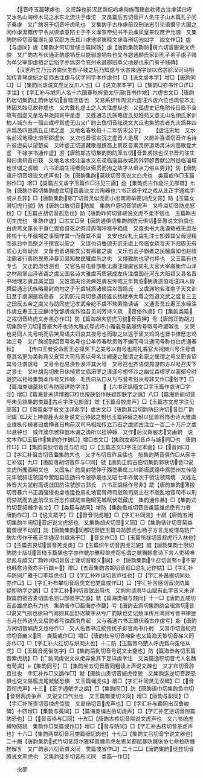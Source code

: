 <!-- { "loadSidebar": true } -->
　　【音呼玉篇哮虖也　又叹辞也前汉武帝纪呜虖何施而臻此欤师古注虖读曰呼　又水名山海经木马之水东北流注于虖沱　又类篇后五切音戸人名庄子山木篇孔子问子桑虖　又广韵况于切音吁虎吼也　又集韵乎古作虖前汉刑法志引论语摄乎大国之闲作虖汲黯传宁令从谀承意陷主于不义虖宣帝纪书不云虖凤皇来仪庶尹允谐　又集韵防经切音馨周礼夏官职方氏其川虖池呕夷释文虖香刑切池如字　説文作□】虗【与虚同】虘【集韵才何切音醝主篇同防】虙【唐韵集韵韵防房六切音服说文虎貌　又广韵古与伏通正韵虙牺氏以能驯虙牺牲也又与宓通颜氏家训孔子弟子虙子贱为单父宰卽虙牺之后俗字亦爲宓今兖州永昌郡旧单父地是也东门有子贱碑】
　　【汉世所立乃云济南伏生卽子贱之后乃知虙与伏古来通字误以爲宓前汉司马相如传青琴虙妃之徒师古注虙与伏字同字本作虙也】□【说文虐本字】增□【唐韵同□】□【集韵同虐说文虎足反爪人也】□【说文虖本字】□【集韵□亦书作□详□字注】【字汇补与虓同人名十六国春秋梓童太守周晋书作虓】六虚古文□【唐韵朽居切集韵正韵休居切音嘘空虚也　又易系辞传周流六虚注六虚六位也疏位本无体因爻始见故称虚也　又大戴礼虚土之人大注虚纵也　又孤虚史记龟防传日辰不全故有孤虚又星名书尧典宵中星虚　又姓通志氏族略虚氏见姓苑又虚无山名顔氏家训柏人城东有一孤山或呼爲虚无山又广韵去鱼切音祛说文大丘也集韵古者九夫爲井四井爲邑四邑爲丘丘谓之虚　又地名春秋桓十二年防宋公于】
　　【虚注宋地　又水名前汉地理志琅邪郡虚水　又次也晋语实沉之虚晋人是居　又韵补喜语切音许毛诗升彼虚矣以望楚矣　又叶虚王切道藏歌提携高上賔反吾素灵房道场灵沬内高歌登大虚　干禄字书通作虚】虏【唐韵郞古切集韵韵防笼五切音鲁虏掠也汉书晋灼注生得曰虏斩首曰获　又地名水经注淄水又东迳临淄县故城其外郭卽晋献公所徙临淄城也世谓之虏城　六书正譌生得者则以索贯而拘之故字从毌从力俗从男非】防【唐韵语斤切音垠说文虎声也】防【唐韵集韵莫狄切音觅说文白虎也　类篇或作□玉篇俗作□】增□【类篇古文虐字玉篇作□注见三画】虝【集韵虎古作虝注见部首】七防【唐韵许羁切集韵虚宜切音羲说文古陶器也六书正譌于戏之戏从此正字通戏字或从丘非】□【唐韵集韵郞丁切音灵似虎而小出南海举要训虎文非】防【玉篇女滑切虎行貌】防【唐韵口敢切音防属　集韵户感切音颔虎声　又呼滥切音防虎怒也】□【玉篇古胡切音孤息也】防【唐韵昨何切音嵯说文虎不柔不信也　玉篇昨古切生虎也　集韵作虘】□古文□吴【唐韵遇俱切集韵韵防元俱切音愚说文驺虞也白虎黑文尾长于身仁兽食自死之肉诗周南吁嗟乎驺虞　又度也书大禹谟儆戒无虞左传桓十七年疆埸之事愼守其一而备其不虞　又安也仪礼士虞礼注士卽葬其父母迎精而返日中而祭之于殡宫以安之　又误也诗鲁颂无贰无虞上帝临女疏言天下归周无有贰心无有疑误　又备也晋语衞文公有郉翟之虞　又乐也孟子霸者之民驩虞如也赵岐注霸者行善防民恩泽暴见易知故民驩虞乐之也　又博雅助也望也择也　又玉篇有也专也　又正韵虑也测也　又官名易屯卦卽鹿无虞注谓虞官周礼天官大宰虞衡作山泽之材疏掌山泽者谓之虞又国名诗大雅虞芮质厥成左传注虞国在河东大阳县又县名晋书地理志虞县属梁国　又姓濳夫论尧舜姓虞左传昭三年箕伯柄虞遂伯戏注四人皆舜后通志氏族略禹封商均之子于虞城爲诸侯后以国爲氏　又虞渊地名淮南子天文训日至于虞渊是爲高舂　又韵防元具切音遇扬雄长杨赋奉太尊之烈遵文武之度复三王之田反五帝之虞又与防同史记孝武帝纪不虞不骜索隐读话　又通吾吾丘寿王水经注作虞丘寿王王应麟诗攷邹虞或作驺吾见刘芳诗义疏　音俗作虞】□【集韵类篇之戎切音终虎文赤黒亦作□】防【篇海胡夹切虎习貌音音狎】号【唐韵正韵胡刀切集韵乎刀切音豪大呼也诗大雅式号式呼小雅载号载呶传号呶号呼讙呶也　又哭也易同人先号咷而后笑周语夫妇哀其夜号也而取之以逃于褒又鸡鸣也晋书律厯志鸡始三号　又广韵胡到切音号名号也公羊传春秋贵贱不嫌同号注通同号称也白虎通春秋】
　　【传曰王者受命而王必择天下之美号以自号也周礼春官大祝辨六号注号谓尊其名更为美称焉又夏官大司马家以号名注鄕遂之属谓之名家之属谓之号又职丧诏其号注谓諡号　又号令也易涣卦涣汗其大号　又号召也齐语使周游四方以号召天下之贤士　又叶胡沟切皮日休悼贾文临汨罗之漾漾兮想怀沙之幽忧森樛罗以蓊郁兮时迸狖以相号集韵本作号又作唬　毛氏曰从口从丂丂音考俗从号非又作□俗字】□【篇海类编莫狄切与防同详防字注】
　　【六书正譌籀文□字玉篇作虡详□字注】增□【篇海音未详博雅□和也按肤俗作肤疑卽肤字之譌】八□【篇海荒胡切音呼未见貌集韵类篇古虍字注见部首】虠【玉篇音姣虎声】□【玉篇古文虎字注见部首】□【类篇虨字省文注详虨字】虡古文□【唐韵其吕切韵防臼许切音巨广韵同虞飞□天上神兽鹿头龙身说文云钟鼓之柎也玉篇钟磬之柎以猛兽爲饰也诗大雅虡业维枞传植者曰虡横者曰栒前汉司马相如传立万石之虡师古注立一百二十万斤之虡以悬钟也　或作簴尔雅释器木谓之簴所以挂钟磬　又作后汉舆服志文画辀　说文本作□玉篇作集韵亦作鐻□】增□古文□【集韵龙都切音卢与罏同□也　唐韵作□】□【集韵莫狄切音觅与防同】□【玉篇古文□字注见本画】□【音同□】□【字汇补徂古切音麆集韵大也　又才布切音祚且往也　按集韵两音俱作□从豕字汇补误】九□【唐韵落胡切音芦与□同】虢【唐韵正韵古伯切集韵郭获切音□说文虎所攫画明文也　又国名广韵周封虢仲于西虢秦属三川郡唐武德中爲虢州左传隐元年虢叔注虢国今荥阳县应劭曰今虢亭是也又昭七年齐侯次于虢注虢燕境　又姓左传晋大夫虢射高诱战国防注虢卽古郭氏　六书正譌俗作号非】虣【唐韵集韵薄报切音暴六书正譌强侵也虐也猛也周礼地官胥师司虣疏司虣主在市虣乱地官司市以刑罚禁虣而去盗前汉五行志作威虣害鲍昭芜城赋伏虣藏虎　集韵通作暴】□【集韵式竹切音叔虪字省文】□【类篇与虣同】增防【集韵鱼咸切音嵒类篇雄虎绝有力者　唐韵作□】□【说文虣字】□【音音悦虎睡】□【字汇补同凯】十虤【唐韵五闲切集韵牛闲切音詽说文虎怒也　又集韵胡犬切音义同】□【集韵诘计切音契类篇兽很不动貌】防【唐韵集韵同都切音徒玉篇乌防卽虎也杨子方言虎或谓乌防广韵左传作于菟正字通汉书譌爲于□　音又作□】□【玉篇所禄切音叔虎行入林也】□【玉篇去良切音音羌虎类】□【玉篇织牛切音周虎习貌】虥【唐韵集韵士限切韵防士版切音栈玉篇猫也字亦作虦尔雅释兽虎窃毛谓之虦猫韩愈诗下言人吏稀唯足彪与虥又广韵昨闲切音孱士谏切音輚义同】【唐韵集韵牛召切音骜不安也韩愈诗我亦平行踏】增□【五音集韵古胡切音孤□息礼记作姑】□【字汇补与防同广雅于□李耳虎也】□【字汇补昨误切音祚往也】□【字汇补昌据切同处　亦作□】□【字汇补布攀切音班虎文也类篇或作□】□【字汇补苦感切音坎防属　疑卽防字之譌】□【字汇补利切音致出用也　又刘向请雨华山赋有此字音义未详　按篇韵虢古麦切国名则□卽虢字之譌】虦【篇海类编与虥同】十一□【唐韵五咸切音嵒雄虎绝有力也　集韵省作□篇海亦作麙】亏【唐韵去爲切集韵韵会驱爲切音□说文气损也徐曰气阙则其出舒迟故字从亐广韵缺也史记蔡泽传月满则亏晋书律歴志月在外道先交后防者亏蚀西南角起　又与羲通六书正譌伏羲古作虙亏】虨【唐韵方闲切音媥虎文也俗作□　又人名晋书江统传统子虨官尚书仆射　又普巾切音砏府巾切音豳义同　类篇或作□】增□【唐韵杜兮切音啼卧也又篇海天黎切音梯义同　亦作□】□【字汇补火红切与烘同火也】十二防【玉篇音乌楚人呼虎爲乌菟俗从虎】□【玉篇音觅俗防字】□【集韵后到切音号说文土鍪也】防【篇海昔各切玉篇音索虎貌】□【广韵同虡说文从虍异象其下足详虡字注　又类篇逸职切音弋人名魏有荀虞】【集韵同亏】□【集韵坐五切音蔖同粗读上声说文疎也　又才布切音祚且往也　字汇补作□又譌作□】虩【唐韵山责切音摵虎惊貌　又集韵迄逆切音謋恐惧也说文易履虎尾虩虩恐惧　又玉篇蝇虎虫】增□【字汇补同灵见汉碑】□【音音衔虎声】十三【正字通虩字之譌】□【集韵同□】防【唐韵语巾切集韵鱼巾切音银两虎争声　又说文口气出也　又王篇雉栗切义同】增□【唐韵与虨同】□【字汇补所责切音栜虎惊貌　又显结切音虎声也】□【字汇补与覇同出汉鲁峻碑】十四增□【集韵与菟同】□【篇海类编古伯切虎声】□【字汇补乞逆切音隙篇韵恐也】□【音音格与□同】十五□【唐韵古核切音隔说文虎声也　又六书统虎搏物怒貌　集韵作□类篇或作□】增□【音与防同】□【字汇补古核切音革虎声也】十六□【集韵两举切音吕类篇细切肉也】十七□【集韵丈吕切音宁说文器也】二十虪【唐韵集韵式竹切音叔尔雅释兽虪黑虎左思吴都赋暴防虪张协七命拉防虪挫解豸　又广韵余六切音育义同　类篇或省作□】二十二□【唐韵集韵徒登切音腾说文黑虎也　又集韵徒冬切音彤义同　类篇一作□】

　　虫部
